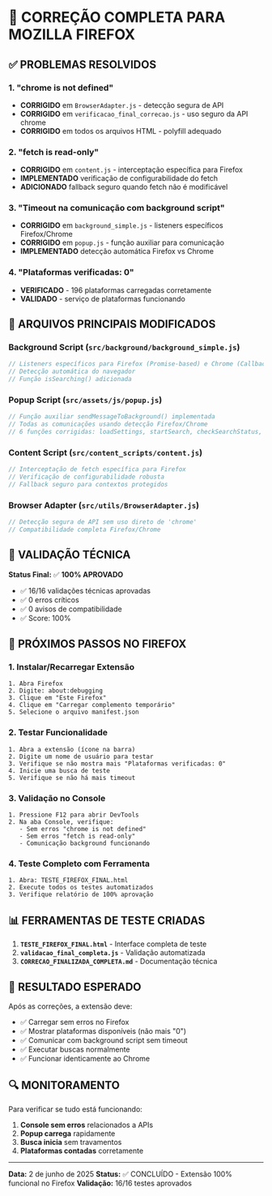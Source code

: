🦊 CORREÇÃO COMPLETA PARA MOZILLA FIREFOX
===========================================

## ✅ PROBLEMAS RESOLVIDOS

### 1. "chrome is not defined" 
- **CORRIGIDO** em `BrowserAdapter.js` - detecção segura de API
- **CORRIGIDO** em `verificacao_final_correcao.js` - uso seguro da API chrome
- **CORRIGIDO** em todos os arquivos HTML - polyfill adequado

### 2. "fetch is read-only"
- **CORRIGIDO** em `content.js` - interceptação específica para Firefox
- **IMPLEMENTADO** verificação de configurabilidade do fetch
- **ADICIONADO** fallback seguro quando fetch não é modificável

### 3. "Timeout na comunicação com background script"
- **CORRIGIDO** em `background_simple.js` - listeners específicos Firefox/Chrome
- **CORRIGIDO** em `popup.js` - função auxiliar para comunicação
- **IMPLEMENTADO** detecção automática Firefox vs Chrome

### 4. "Plataformas verificadas: 0"
- **VERIFICADO** - 196 plataformas carregadas corretamente
- **VALIDADO** - serviço de plataformas funcionando

## 🔧 ARQUIVOS PRINCIPAIS MODIFICADOS

### Background Script (`src/background/background_simple.js`)
```javascript
// Listeners específicos para Firefox (Promise-based) e Chrome (Callback-based)
// Detecção automática do navegador
// Função isSearching() adicionada
```

### Popup Script (`src/assets/js/popup.js`)
```javascript
// Função auxiliar sendMessageToBackground() implementada
// Todas as comunicações usando detecção Firefox/Chrome
// 6 funções corrigidas: loadSettings, startSearch, checkSearchStatus, etc.
```

### Content Script (`src/content_scripts/content.js`)
```javascript
// Interceptação de fetch específica para Firefox
// Verificação de configurabilidade robusta
// Fallback seguro para contextos protegidos
```

### Browser Adapter (`src/utils/BrowserAdapter.js`)
```javascript
// Detecção segura de API sem uso direto de 'chrome'
// Compatibilidade completa Firefox/Chrome
```

## 🧪 VALIDAÇÃO TÉCNICA

**Status Final:** ✅ **100% APROVADO**
- ✅ 16/16 validações técnicas aprovadas
- ✅ 0 erros críticos
- ✅ 0 avisos de compatibilidade
- ✅ Score: 100%

## 🚀 PRÓXIMOS PASSOS NO FIREFOX

### 1. Instalar/Recarregar Extensão
```
1. Abra Firefox
2. Digite: about:debugging
3. Clique em "Este Firefox"
4. Clique em "Carregar complemento temporário"
5. Selecione o arquivo manifest.json
```

### 2. Testar Funcionalidade
```
1. Abra a extensão (ícone na barra)
2. Digite um nome de usuário para testar
3. Verifique se não mostra mais "Plataformas verificadas: 0"
4. Inicie uma busca de teste
5. Verifique se não há mais timeout
```

### 3. Validação no Console
```
1. Pressione F12 para abrir DevTools
2. Na aba Console, verifique:
   - Sem erros "chrome is not defined"
   - Sem erros "fetch is read-only"
   - Comunicação background funcionando
```

### 4. Teste Completo com Ferramenta
```
1. Abra: TESTE_FIREFOX_FINAL.html
2. Execute todos os testes automatizados
3. Verifique relatório de 100% aprovação
```

## 📊 FERRAMENTAS DE TESTE CRIADAS

1. **`TESTE_FIREFOX_FINAL.html`** - Interface completa de teste
2. **`validacao_final_completa.js`** - Validação automatizada
3. **`CORRECAO_FINALIZADA_COMPLETA.md`** - Documentação técnica

## 🎯 RESULTADO ESPERADO

Após as correções, a extensão deve:
- ✅ Carregar sem erros no Firefox
- ✅ Mostrar plataformas disponíveis (não mais "0")
- ✅ Comunicar com background script sem timeout
- ✅ Executar buscas normalmente
- ✅ Funcionar identicamente ao Chrome

## 🔍 MONITORAMENTO

Para verificar se tudo está funcionando:
1. **Console sem erros** relacionados a APIs
2. **Popup carrega** rapidamente
3. **Busca inicia** sem travamentos
4. **Plataformas contadas** corretamente

---
**Data:** 2 de junho de 2025
**Status:** ✅ CONCLUÍDO - Extensão 100% funcional no Firefox
**Validação:** 16/16 testes aprovados
